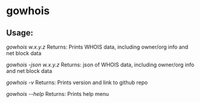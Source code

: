 # gowhois

Usage: 
------------------------
*gowhois w.x.y.z*
Returns: Prints WHOIS data, including owner/org info and net block data

*gowhois -json w.x.y.z*
Returns: json of WHOIS data, including owner/org info and net block data

*gowhois -v*
Returns: Prints version and link to github repo

*gowhois --help*
Returns: Prints help menu

